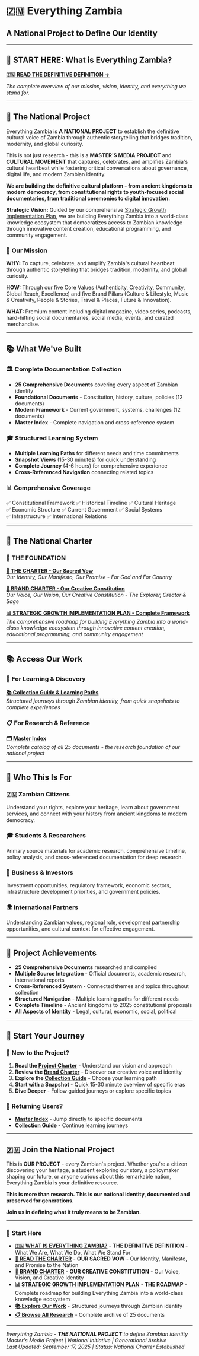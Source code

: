 # 🇿🇲 Everything Zambia
## A National Project to Define Our Identity

---

## 🎯 **START HERE: What is Everything Zambia?**

**[🇿🇲 READ THE DEFINITIVE DEFINITION →](EVERYTHING_ZAMBIA_DEFINITION.md)**

*The complete overview of our mission, vision, identity, and everything we stand for.*

---

## 🌟 **The National Project**

Everything Zambia is **A NATIONAL PROJECT** to establish the definitive cultural voice of Zambia through authentic storytelling that bridges tradition, modernity, and global curiosity.

This is not just research - this is a **MASTER'S MEDIA PROJECT** and **CULTURAL MOVEMENT** that captures, celebrates, and amplifies Zambia's cultural heartbeat while fostering critical conversations about governance, digital life, and modern Zambian identity.

**We are building the definitive cultural platform - from ancient kingdoms to modern democracy, from constitutional rights to youth-focused social documentaries, from traditional ceremonies to digital innovation.**

**Strategic Vision:** Guided by our comprehensive [Strategic Growth Implementation Plan](knowledge_base/STRATEGIC_GROWTH_IMPLEMENTATION_PLAN.md), we are building Everything Zambia into a world-class knowledge ecosystem that democratizes access to Zambian knowledge through innovative content creation, educational programming, and community engagement.

### 🎯 **Our Mission**
**WHY:** To capture, celebrate, and amplify Zambia's cultural heartbeat through authentic storytelling that bridges tradition, modernity, and global curiosity.

**HOW:** Through our five Core Values (Authenticity, Creativity, Community, Global Reach, Excellence) and five Brand Pillars (Culture & Lifestyle, Music & Creativity, People & Stories, Travel & Places, Future & Innovation).

**WHAT:** Premium content including digital magazine, video series, podcasts, hard-hitting social documentaries, social media, events, and curated merchandise.

---

## 📚 **What We've Built**

### 🏛️ **Complete Documentation Collection**
- **25 Comprehensive Documents** covering every aspect of Zambian identity
- **Foundational Documents** - Constitution, history, culture, policies (12 documents)
- **Modern Framework** - Current government, systems, challenges (12 documents)
- **Master Index** - Complete navigation and cross-reference system

### 🎓 **Structured Learning System**
- **Multiple Learning Paths** for different needs and time commitments
- **Snapshot Views** (15-30 minutes) for quick understanding
- **Complete Journey** (4-6 hours) for comprehensive experience
- **Cross-Referenced Navigation** connecting related topics

### 📊 **Comprehensive Coverage**
✅ Constitutional Framework ✅ Historical Timeline ✅ Cultural Heritage  
✅ Economic Structure ✅ Current Government ✅ Social Systems  
✅ Infrastructure ✅ International Relations

---

## 🚀 **The National Charter**

### 📜 **THE FOUNDATION**
**[📄 THE CHARTER - Our Sacred Vow](knowledge_base/CHARTER.md)**  
*Our Identity, Our Manifesto, Our Promise - For God and For Country*

**[🎨 BRAND CHARTER - Our Creative Constitution](knowledge_base/BRAND_CHARTER.md)**  
*Our Voice, Our Vision, Our Creative Constitution - The Explorer, Creator & Sage*

**[📊 STRATEGIC GROWTH IMPLEMENTATION PLAN - Complete Framework](knowledge_base/STRATEGIC_GROWTH_IMPLEMENTATION_PLAN.md)**  
*The comprehensive roadmap for building Everything Zambia into a world-class knowledge ecosystem through innovative content creation, educational programming, and community engagement*

---

## 📚 **Access Our Work**

### 📖 **For Learning & Discovery**
**[📚 Collection Guide & Learning Paths](knowledge_base/COLLECTION_GUIDE.md)**  
*Structured journeys through Zambian identity, from quick snapshots to complete experiences*

### 📋 **For Research & Reference**
**[🗂️ Master Index](knowledge_base/MASTER_INDEX_EVERYTHING_ZAMBIA.md)**  
*Complete catalog of all 25 documents - the research foundation of our national project*

---

## 🎯 **Who This Is For**

### 🇿🇲 **Zambian Citizens**
Understand your rights, explore your heritage, learn about government services, and connect with your history from ancient kingdoms to modern democracy.

### 🎓 **Students & Researchers**
Primary source materials for academic research, comprehensive timeline, policy analysis, and cross-referenced documentation for deep research.

### 💼 **Business & Investors**
Investment opportunities, regulatory framework, economic sectors, infrastructure development priorities, and government policies.

### 🌍 **International Partners**
Understanding Zambian values, regional role, development partnership opportunities, and cultural context for effective engagement.

---

## 🎉 **Project Achievements**

- **25 Comprehensive Documents** researched and compiled
- **Multiple Source Integration** - Official documents, academic research, international reports
- **Cross-Referenced System** - Connected themes and topics throughout collection
- **Structured Navigation** - Multiple learning paths for different needs
- **Complete Timeline** - Ancient kingdoms to 2025 constitutional proposals
- **All Aspects of Identity** - Legal, cultural, economic, social, political

---

## 🎯 **Start Your Journey**

### 🚀 **New to the Project?**
1. **Read the [Project Charter](knowledge_base/CHARTER.md)** - Understand our vision and approach
2. **Review the [Brand Charter](knowledge_base/BRAND_CHARTER.md)** - Discover our creative voice and identity
3. **Explore the [Collection Guide](knowledge_base/COLLECTION_GUIDE.md)** - Choose your learning path
4. **Start with a Snapshot** - Quick 15-30 minute overview of specific eras
5. **Dive Deeper** - Follow guided journeys or explore specific topics

### 🔄 **Returning Users?**
- **[Master Index](knowledge_base/MASTER_INDEX_EVERYTHING_ZAMBIA.md)** - Jump directly to specific documents
- **[Collection Guide](knowledge_base/COLLECTION_GUIDE.md)** - Continue learning journeys

---

## 🇿🇲 **Join the National Project**

This is **OUR PROJECT** - every Zambian's project. Whether you're a citizen discovering your heritage, a student exploring our story, a policymaker shaping our future, or anyone curious about this remarkable nation, Everything Zambia is your definitive resource.

**This is more than research. This is our national identity, documented and preserved for generations.**

**Join us in defining what it truly means to be Zambian.**

---

### 🎯 **Start Here**
- **[🇿🇲 WHAT IS EVERYTHING ZAMBIA?](EVERYTHING_ZAMBIA_DEFINITION.md)** - **THE DEFINITIVE DEFINITION** - What We Are, What We Do, What We Stand For
- **[📄 READ THE CHARTER](knowledge_base/CHARTER.md)** - **OUR SACRED VOW** - Our Identity, Manifesto, and Promise to the Nation
- **[🎨 BRAND CHARTER](knowledge_base/BRAND_CHARTER.md)** - **OUR CREATIVE CONSTITUTION** - Our Voice, Vision, and Creative Identity
- **[📊 STRATEGIC GROWTH IMPLEMENTATION PLAN](knowledge_base/STRATEGIC_GROWTH_IMPLEMENTATION_PLAN.md)** - **THE ROADMAP** - Complete roadmap for building Everything Zambia into a world-class knowledge ecosystem
- **[📚 Explore Our Work](knowledge_base/COLLECTION_GUIDE.md)** - Structured journeys through Zambian identity
- **[📋 Browse All Research](knowledge_base/MASTER_INDEX_EVERYTHING_ZAMBIA.md)** - Complete archive of 25 documents

---

*Everything Zambia - **THE NATIONAL PROJECT** to define Zambian identity*  
*Master's Media Project | National Initiative | Generational Archive*  
*Last Updated: September 17, 2025 | Status: National Charter Established*